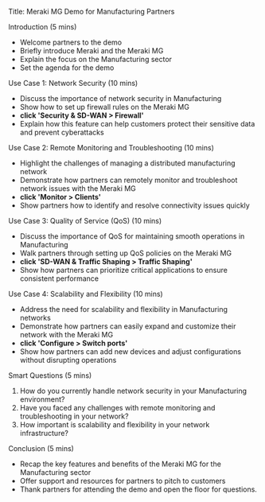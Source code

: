 Title: Meraki MG Demo for Manufacturing Partners

Introduction (5 mins)
- Welcome partners to the demo
- Briefly introduce Meraki and the Meraki MG
- Explain the focus on the Manufacturing sector
- Set the agenda for the demo

Use Case 1: Network Security (10 mins)
- Discuss the importance of network security in Manufacturing
- Show how to set up firewall rules on the Meraki MG
- **click 'Security & SD-WAN > Firewall'**
- Explain how this feature can help customers protect their sensitive data and prevent cyberattacks

Use Case 2: Remote Monitoring and Troubleshooting (10 mins)
- Highlight the challenges of managing a distributed manufacturing network
- Demonstrate how partners can remotely monitor and troubleshoot network issues with the Meraki MG
- **click 'Monitor > Clients'**
- Show partners how to identify and resolve connectivity issues quickly

Use Case 3: Quality of Service (QoS) (10 mins)
- Discuss the importance of QoS for maintaining smooth operations in Manufacturing
- Walk partners through setting up QoS policies on the Meraki MG
- **click 'SD-WAN & Traffic Shaping > Traffic Shaping'**
- Show how partners can prioritize critical applications to ensure consistent performance

Use Case 4: Scalability and Flexibility (10 mins)
- Address the need for scalability and flexibility in Manufacturing networks
- Demonstrate how partners can easily expand and customize their network with the Meraki MG
- **click 'Configure > Switch ports'**
- Show how partners can add new devices and adjust configurations without disrupting operations

Smart Questions (5 mins)
1. How do you currently handle network security in your Manufacturing environment?
2. Have you faced any challenges with remote monitoring and troubleshooting in your network?
3. How important is scalability and flexibility in your network infrastructure?

Conclusion (5 mins)
- Recap the key features and benefits of the Meraki MG for the Manufacturing sector
- Offer support and resources for partners to pitch to customers
- Thank partners for attending the demo and open the floor for questions.